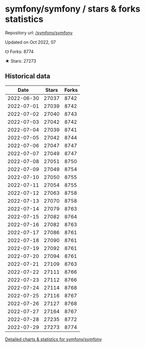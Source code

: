 # symfony/symfony / stars & forks statistics

Repository url: [/symfony/symfony](https://github.com/symfony/symfony)

Updated on Oct 2022, 07

☋ Forks: 8774

★ Stars: 27273

## Historical data
| Date | Stars | Forks |
|------|-------|-------|
| 2022-06-30 | 27037 | 8742 | 
| 2022-07-01 | 27039 | 8742 | 
| 2022-07-02 | 27040 | 8743 | 
| 2022-07-03 | 27042 | 8742 | 
| 2022-07-04 | 27039 | 8741 | 
| 2022-07-05 | 27042 | 8744 | 
| 2022-07-06 | 27047 | 8747 | 
| 2022-07-07 | 27049 | 8747 | 
| 2022-07-08 | 27051 | 8750 | 
| 2022-07-09 | 27049 | 8754 | 
| 2022-07-10 | 27050 | 8755 | 
| 2022-07-11 | 27054 | 8755 | 
| 2022-07-12 | 27063 | 8758 | 
| 2022-07-13 | 27070 | 8758 | 
| 2022-07-14 | 27079 | 8763 | 
| 2022-07-15 | 27082 | 8764 | 
| 2022-07-16 | 27082 | 8763 | 
| 2022-07-17 | 27086 | 8761 | 
| 2022-07-18 | 27090 | 8761 | 
| 2022-07-19 | 27092 | 8761 | 
| 2022-07-20 | 27094 | 8761 | 
| 2022-07-21 | 27109 | 8763 | 
| 2022-07-22 | 27111 | 8766 | 
| 2022-07-23 | 27112 | 8766 | 
| 2022-07-24 | 27114 | 8768 | 
| 2022-07-25 | 27116 | 8767 | 
| 2022-07-26 | 27127 | 8768 | 
| 2022-07-27 | 27164 | 8767 | 
| 2022-07-28 | 27235 | 8772 | 
| 2022-07-29 | 27273 | 8774 | 


[Detailed charts & statistics for symfony/symfony](https://reviewgithub.com/rep/symfony/symfony)
